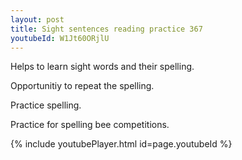 ```yaml
---
layout: post
title: Sight sentences reading practice 367
youtubeId: W1Jt60ORjlU
---
```

 
 
Helps to learn sight words and their spelling.

Opportunitiy to repeat the spelling. 

Practice spelling. 
 
Practice for spelling bee competitions. 
 
{% include youtubePlayer.html id=page.youtubeId %}
 
 
